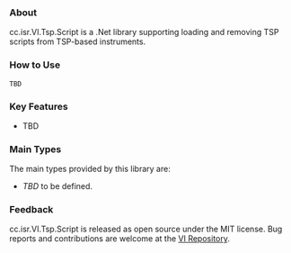 ### About

cc.isr.VI.Tsp.Script is a .Net library supporting loading and removing TSP scripts from TSP-based instruments.

### How to Use

```
TBD
```

### Key Features

* TBD

### Main Types

The main types provided by this library are:

* _TBD_ to be defined.

### Feedback

cc.isr.VI.Tsp.Script is released as open source under the MIT license.
Bug reports and contributions are welcome at the [VI Repository].

[VI Repository]: https://bitbucket.org/davidhary/dn.vi

